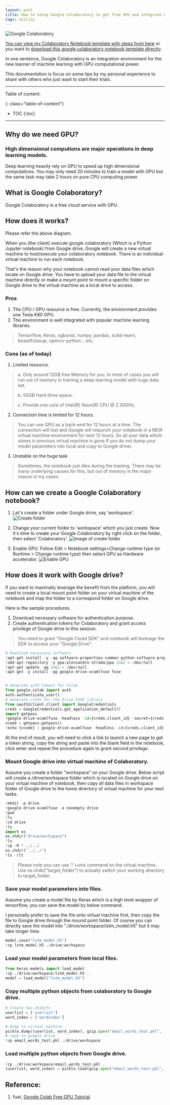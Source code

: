 ```yaml
---
layout: post
title: How to setup Google Colaboratory to get free GPU and integrate with Google drive?
tags: utility
---
```


![Google Colaboratory](/images/2018-04-04.svg)

[You can view my Colaboratory Notebook template with steps from here](https://github.com/Cheng-Lin-Li/Cheng-Lin-Li.github.io/blob/master/resources/2018-04-04/GoogleColaboratoryNotebookTemplate.ipynb) or you want to [download this google colaboratory notebook template directly](https://cdn.rawgit.com/Cheng-Lin-Li/Cheng-Lin-Li.github.io/master/resources/2018-04-04/GoogleColaboratoryNotebookTemplate.ipynb).

In one sentence, Google Colaboratory is an integration environment for the new learner of machine learning with GPU computational power.

This documentation is focus on some tips by my personal experience to share with others who just want to start their trials. 

<!-- more -->

---
Table of content:

{: class="table-of-content"}
* TOC
{:toc}

---

## Why do we need GPU?

### High dimensional computions are major operations in deep learning models.

Deep learning heavily rely on GPU to speed up high dimensional computations. You may only need 20 minutes to train a model with GPU but the same task may take 2 hours on pure CPU computing power.

## What is Google Colaboratory?
Google Colaboratory is a free cloud service with GPU.

## How does it works?
Please refer the above diagram.

When you (the client) execute google colaboratory (Which is a Python Jupyter notebook) from Google drive, Google will create a new virtual machine to host/execute your colaboratory notebook. There is an individual virtual machine to run each notebook.

That's the reason why your notebook cannot read your data files which locate on Google drive. You have to upload your data file to the virtual machine directly or make a mount point to mount a specific folder on Google drive to the virtual machine as a local drive to access.


### Pros
1. The CPU / GPU resource is free. Currently, the environment provides one Tesla K80 GPU.
2. The environment is well integrated with popular machine learning libraries.
> Tensorflow, Keras, xgboost, numpy, pandas, scikit-learn, beautifulsoup, opencv-python ...etc.


### Cons (as of today)
1. Limited resource.
> a. Only around 12GB free Memory for you. In most of cases you will run out of memory in training a deep learning model with huge data set.
>
> b. 50GB Hard drive space.
>
> c. Provide one core of Intel(R) Xeon(R) CPU @ 2.30GHz.

2. Connection time is limited for 12 hours.
> You can use GPU as a back-end for 12 hours at a time. The connection will lost and Google will relaunch your notebook in a NEW virtual machine environment for next 12 hours. So all your data which stores in previous virtual machine is gone if you do not dump your model parameters into local and copy to Google driver.

3. Unstable on the huge task
> Sometimes, the notebook just dies during the training. There may be many underlying causes for this, but out of memory is the major reason in my cases.

## How can we create a Google Colaboratory notebook?
1. Let's create a folder under Google drive, say 'workspace'.
![Create folder](https://cheng-lin-li.github.io/images/2018-04-04/create_folder.png)

2. Change your current folder to 'workspace' which you just create.
Now it's time to create your Google Colaboratory by right click on the folder, then select 'Colaboratory'.
![Image of create folder](https://cheng-lin-li.github.io/images/2018-04-04/create_file.png)

3. Enable GPU. Follow Edit > Notebook settings>Change runtime type (or Runtime > Change runtime type) then select GPU as Hardware accelerator.
![Enable GPU](https://cheng-lin-li.github.io/images/2018-04-04/enable_gpu.png)

## How does it work with Google drive?
If you want to maximally leverage the benefit from the platform, you will need to create a local mount point folder on your virtual machine of the notebook and map the folder to a correspond folder on Google drive.

Here is the sample procedures.
1. Download necessary software for authentication purpose.
2. Create authentication tokens for Colaboratory and grant access privilege of Google drive to this session.
> You need to grant "Google Could SDK" and notebook will leverage the SDK to access your "Google Drive".

```python
# Download necessary software
!apt-get install -y -qq software-properties-common python-software-properties module-init-tools
!add-apt-repository -y ppa:alessandro-strada/ppa 2>&1 > /dev/null
!apt-get update -qq 2>&1 > /dev/null
!apt-get -y install -qq google-drive-ocamlfuse fuse


# Generate auth tokens for Colab
from google.colab import auth
auth.authenticate_user()
# Generate creds for the Drive FUSE library.
from oauth2client.client import GoogleCredentials
creds = GoogleCredentials.get_application_default()
import getpass
!google-drive-ocamlfuse -headless -id={creds.client_id} -secret={creds.client_secret} < /dev/null 2>&1 | grep URL
vcode = getpass.getpass()
!echo {vcode} | google-drive-ocamlfuse -headless -id={creds.client_id} -secret={creds.client_secret}
```

At the end of result, you will need to click a link to launch a new page to get a token string, copy the string and paste into the blank field in the notebook, click enter and repeat the procedure again to grant second privilege.


### Mount Google drive into virtual machine of Colaboratory.
Assume you create a folder "workspace" on your Google drive.
Below script will create a /drive/workspace folder which is located on Google drive on your virtual machine of notebook, then copy all data files in workspace folder of Google drive to the home directory of virtual machine for your next tasks.

```python
!mkdir -p drive
!google-drive-ocamlfuse -o nonempty drive
!pwd
!ls
!cd drive
!ls
import os
os.chdir("drive/workspace")
!ls
!cp -R * ../../
os.chdir("../../")
!ls -rlt
```

> Please note you can use '!'+unix command on the virtual machine.
> Use os.chdir("target_folder") to actually switch your working directory to target_folder.

### Save your model parameters into files.
Assume you create a model file by Keras which is a high level wrapper of tensorflow, you can save the model by below command.

I personally prefer to save the file onto virtual machine first, then copy the file to Google drive through the mound point folder.
Of course you can directly save the model into "./drive/workspace/lstm_model.h5" but it may take longer time.

```python
model.save("lstm_model.h5")
!cp lstm_model.h5 ./drive/workspace
```

### Load your model parameters from local files.
```python
from keras.models import load_model
!cp ./drive/workspace/lstm_model.h5 .
model = load_model("lstm_model.h5")
```

### Copy multiple python objects from colaboratory to Google drive.
```python
# Create two objects
userlist = ['userlist']
word_index = ['wordindex']

# Dump to virtual machine 
pickle.dump((userlist, word_index), gzip.open("email_words_test.pkl", 'wb'))
# copy to google drive
!cp email_words_test.pkl ./drive/workspace
```
### Load multiple python objects from Google drive.

```python
!cp ./drive/workspace/email_words_test.pkl .
(userlist, word_index) = pickle.load(gzip.open("email_words_test.pkl", 'rb'))
```

## Reference:
1. fuat, [Google Colab Free GPU Tutorial](https://medium.com/deep-learning-turkey/google-colab-free-gpu-tutorial-e113627b9f5d).

